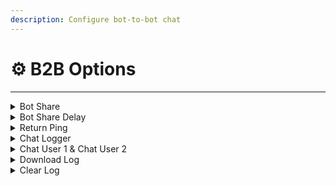 ```yaml
---
description: Configure bot-to-bot chat
---
```


# ⚙️ B2B Options

***

<details>

<summary>Bot Share</summary>

_`/b2b-options [ bot_share ] [ @botmention ]`_

By default, Ether ignores all bots - even when chatbot-option 'no-mention' is set Enabled (allowing Ether to respond to all messages without ping requirement).

Allow Ether to hear messages from a specific bot using bot\_share option

</details>

<details>

<summary>Bot Share Delay</summary>

_`/b2b-options [ bot_share_delay ] [ delay amount ]`_

Sets the delay in Ether's responses to the other bot

Range:

* 3 seconds \~ 120 seconds

</details>

<details>

<summary>Return Ping</summary>

_`/b2b-options [ return_ping ] [ enabled / disabled ]`_

Builds in a ping to the message author in Ether's response when message author is a bot in the bot\_share

</details>

<details>

<summary>Chat Logger</summary>

_`/b2b-options [ chat_logger ] [ enabled / disabled ]`_

Chat logger allows the owner of the session to generate logs from bot-2-bot chat

Limitations & configuration:

* Will log ONLY - Ether's messages and the 'other bot' added in bot\_share
* set\_chat\_user\_1 and set\_chat\_user\_2 must be configured for Ether and the other bot for logging

</details>

<details>

<summary>Chat User 1 &#x26; Chat User 2</summary>

_`/b2b-options [ set_chat_user_1 ] [ name ]`_\
_`/b2b-options [ set_chat_user_2 ] [ name ]`_

Example...

* Ether is set to 'assistant' in set\_chat\_user\_2, the 'other bot' added in bot\_share is set in set\_chat\_user\_2 as 'user'

Applies bot ID's of Ether and other bot in bot\_share to the logger service

Purpose is for setting assistant, user, system role respectively for logger and b2b members

</details>

<details>

<summary>Download Log</summary>

_`/b2b-options [ download_log ] [ option ]`_

Download logs generated by the logger

Options:

* single block of text
* tagname tabbed (tagnames from chat\_user\_1 and chat\_user\_2 implemented)
* OpenAI tuning dict structures log into json format (must have chat\_user\_1 and chat\_user\_2 set)

</details>

<details>

<summary>Clear Log</summary>

_`/b2b-options [ clear_log ] [ clear_log ]`_

Clears the chat generated log when chat\_logger has been enabled

</details>
